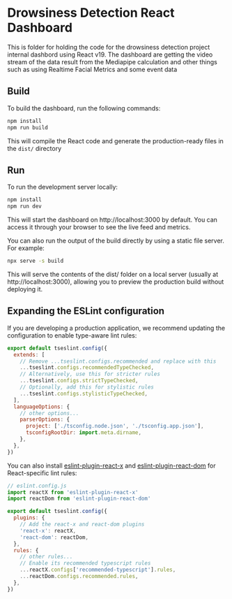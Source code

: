 # Drowsiness Detection React Dashboard
This is folder for holding the code for the drowsiness detection project internal dashbord using React v19. The dashboard are getting the video stream of the data result from the Mediapipe calculation and other things such as using Realtime Facial Metrics and some event data

## Build
To build the dashboard, run the following commands:
```bash
npm install
npm run build
```
This will compile the React code and generate the production-ready files in the `dist/` directory

## Run
To run the development server locally:
```bash
npm install
npm run dev
```
This will start the dashboard on http://localhost:3000 by default. You can access it through your browser to see the live feed and metrics.

You can also run the output of the build directly by using a static file server. For example:
```bash
npx serve -s build
```

This will serve the contents of the dist/ folder on a local server (usually at http://localhost:3000), allowing you to preview the production build without deploying it.

## Expanding the ESLint configuration

If you are developing a production application, we recommend updating the configuration to enable type-aware lint rules:

```js
export default tseslint.config({
  extends: [
    // Remove ...tseslint.configs.recommended and replace with this
    ...tseslint.configs.recommendedTypeChecked,
    // Alternatively, use this for stricter rules
    ...tseslint.configs.strictTypeChecked,
    // Optionally, add this for stylistic rules
    ...tseslint.configs.stylisticTypeChecked,
  ],
  languageOptions: {
    // other options...
    parserOptions: {
      project: ['./tsconfig.node.json', './tsconfig.app.json'],
      tsconfigRootDir: import.meta.dirname,
    },
  },
})
```

You can also install [eslint-plugin-react-x](https://github.com/Rel1cx/eslint-react/tree/main/packages/plugins/eslint-plugin-react-x) and [eslint-plugin-react-dom](https://github.com/Rel1cx/eslint-react/tree/main/packages/plugins/eslint-plugin-react-dom) for React-specific lint rules:

```js
// eslint.config.js
import reactX from 'eslint-plugin-react-x'
import reactDom from 'eslint-plugin-react-dom'

export default tseslint.config({
  plugins: {
    // Add the react-x and react-dom plugins
    'react-x': reactX,
    'react-dom': reactDom,
  },
  rules: {
    // other rules...
    // Enable its recommended typescript rules
    ...reactX.configs['recommended-typescript'].rules,
    ...reactDom.configs.recommended.rules,
  },
})
```
